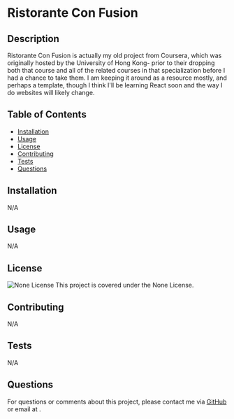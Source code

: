 # Ristorante Con Fusion

  ## Description
  Ristorante Con Fusion is actually my old project from Coursera, which was originally hosted by the University of Hong Kong- prior to their dropping both that course and all of the related courses in that specialization before I had a chance to take them. I am keeping it around as a resource mostly, and perhaps a template, though I think I'll be learning React soon and the way I do websites will likely change.

  ## Table of Contents
  - [Installation](#installation)
  - [Usage](#usage)
  - [License](#license)
  - [Contributing](#contributing)
  - [Tests](#tests)
  - [Questions](#questions)

  ## Installation
  N/A

  ## Usage
  N/A

  ## License
  ![None License](https://img.shields.io/badge/License-None-blue.svg)
  This project is covered under the None License.

  ## Contributing
  N/A

  ## Tests
  N/A

  ## Questions
  For questions or comments about this project, please contact me via [GitHub](https://github.com/Will-Riffe) or email at .
  